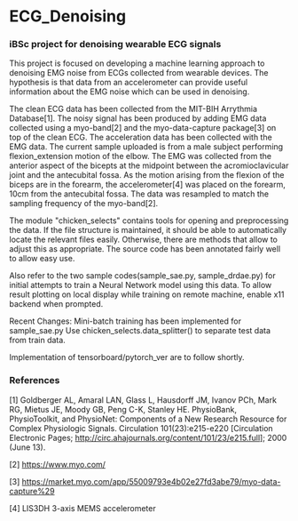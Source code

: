 # ECG_Denoising
### iBSc project for denoising wearable ECG signals

This project is focused on developing a machine learning approach to denoising EMG noise from ECGs collected from wearable devices. 
The hypothesis is that data from an accelerometer can provide useful information about the EMG noise which can be used in denoising. 

The clean ECG data has been collected from the MIT-BIH Arrythmia Database[1]. The noisy signal has been produced by adding EMG data 
collected using a myo-band[2] and the myo-data-capture package[3] on top of the clean ECG. The acceleration data has been collected 
with the EMG data. The current sample uploaded is from a male subject performing flexion_extension motion of the elbow. The EMG was 
collected from the anterior aspect of the bicepts at the midpoint between the acromioclavicular joint and the antecubital fossa. 
As the motion arising from the flexion of the biceps are in the forearm, the accelerometer[4] was placed on the forearm, 10cm from the antecubital fossa. 
The data was resampled to match the sampling frequency of the myo-band[2].  

The module "chicken_selects" contains tools for opening and preprocessing the data. If the file structure is maintained, it should be able to automatically locate the relevant files easily. Otherwise, there are methods that allow to adjust this as appropriate. The source code has been annotated fairly well to allow easy use. 

Also refer to the two sample codes(sample_sae.py, sample_drdae.py) for initial attempts to train a Neural Network model using this data. 
To allow result plotting on local display while training on remote machine, enable x11 backend when prompted. 

Recent Changes: Mini-batch training has been implemented for sample_sae.py
                Use chicken_selects.data_splitter() to separate test data from train data.

Implementation of tensorboard/pytorch_ver are to follow shortly.



### References

[1] Goldberger AL, Amaral LAN, Glass L, Hausdorff JM, Ivanov PCh, Mark RG, Mietus JE, Moody GB, Peng C-K, Stanley HE. 
    PhysioBank, PhysioToolkit, and PhysioNet: Components of a New Research Resource for Complex Physiologic Signals. 
    Circulation 101(23):e215-e220 [Circulation Electronic Pages; http://circ.ahajournals.org/content/101/23/e215.full]; 2000 (June 13).

[2] https://www.myo.com/

[3] https://market.myo.com/app/55009793e4b02e27fd3abe79/myo-data-capture%29

[4] LIS3DH 3-axis MEMS accelerometer
